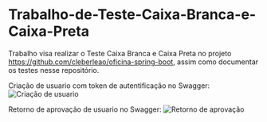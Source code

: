 # Trabalho-de-Teste-Caixa-Branca-e-Caixa-Preta
Trabalho visa realizar o Teste Caixa Branca e Caixa Preta no projeto https://github.com/cleberleao/oficina-spring-boot, assim como documentar os testes nesse repositório.

Criação de usuario com token de autentificação no Swagger:
![Criação de usuario](https://github.com/user-attachments/assets/7dd38e65-7c9f-46bf-90d2-d2c651b9fdf1)

Retorno de aprovação de usuario no Swagger:
![Retorno de aprovação](https://github.com/user-attachments/assets/4d4f49a3-45f3-4c5e-86e3-9e8c4ab6621b)
